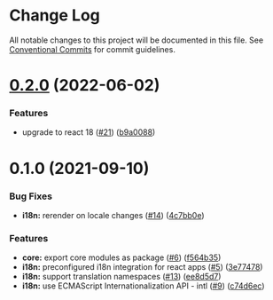 # Change Log

All notable changes to this project will be documented in this file.
See [Conventional Commits](https://conventionalcommits.org) for commit guidelines.

# [0.2.0](https://github.com/cpro-js/react-core-modules/compare/v0.1.0...v0.2.0) (2022-06-02)

### Features

- upgrade to react 18 ([#21](https://github.com/cpro-js/react-core-modules/issues/21)) ([b9a0088](https://github.com/cpro-js/react-core-modules/commit/b9a0088b6c7d5a55d125e7137c46654f03f305ab))

# 0.1.0 (2021-09-10)

### Bug Fixes

- **i18n:** rerender on locale changes ([#14](https://github.com/cpro-js/react-core-modules/issues/14)) ([4c7bb0e](https://github.com/cpro-js/react-core-modules/commit/4c7bb0e824d03a38c807d899a06a2c7edd087877))

### Features

- **core:** export core modules as package ([#6](https://github.com/cpro-js/react-core-modules/issues/6)) ([f564b35](https://github.com/cpro-js/react-core-modules/commit/f564b35826e6ec4086bff3990ccfd88400d17207))
- **i18n:** preconfigured i18n integration for react apps ([#5](https://github.com/cpro-js/react-core-modules/issues/5)) ([3e77478](https://github.com/cpro-js/react-core-modules/commit/3e774787de3e54a38e08e44911b23931f72b04b4))
- **i18n:** support translation namespaces ([#13](https://github.com/cpro-js/react-core-modules/issues/13)) ([ee8d5d7](https://github.com/cpro-js/react-core-modules/commit/ee8d5d753038c96060d0d6f6f5e0b4939debed26))
- **i18n:** use ECMAScript Internationalization API - intl ([#9](https://github.com/cpro-js/react-core-modules/issues/9)) ([c74d6ec](https://github.com/cpro-js/react-core-modules/commit/c74d6ec00dc427fec1d284215483a3ce1249d965))
